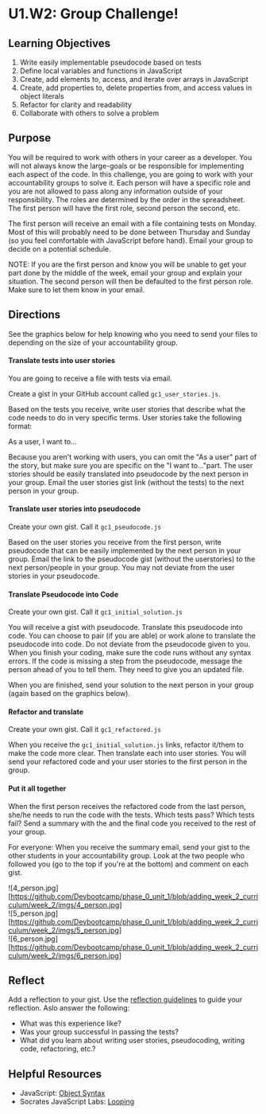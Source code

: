 # U1.W2: Group Challenge!


## Learning Objectives
1. Write easily implementable pseudocode based on tests
2. Define local variables and functions in JavaScript
3. Create, add elements to, access, and iterate over arrays in JavaScript
4. Create, add properties to, delete properties from, and access values in object literals
5. Refactor for clarity and readability
6. Collaborate with others to solve a problem

## Purpose
You will be required to work with others in your career as a developer. You will not always know the large-goals or be responsible for implementing each aspect of the code. In this challenge, you are going to work with your accountability groups to solve it. Each person will have a specific role and you are not allowed to pass along any information outside of your responsibility. The roles are determined by the order in the spreadsheet. The first person will have the first role, second person the second, etc. 

The first person will receive an email with a file containing tests on Monday. Most of this will probably need to be done between Thursday and Sunday (so you feel comfortable with JavaScript before hand). Email your group to decide on a potential schedule. 

NOTE: If you are the first person and know you will be unable to get your part done by the middle of the week, email your group and explain your situation. The second person will then be defaulted to the first person role. Make sure to let them know in your email.

## Directions 
See the graphics below for help knowing who you need to send your files to depending on the size of your accountability group. 

#### Translate tests into user stories
You are going to receive a file with tests via email. 

Create a gist in your GitHub account called `gc1_user_stories.js`. 

Based on the tests you receive, write user stories that describe what the code needs to do in very specific terms. User stories take the following format:

As a user, I want to...

Because you aren't working with users, you can omit the "As a user" part of the story, but make sure you are specific on the "I want to..."part. The user stories should be easily translated into pseudocode by the next person in your group. Email the user stories gist link (without the tests) to the next person in your group.

#### Translate user stories into pseudocode 
Create your own gist. Call it `gc1_pseudocode.js`

Based on the user stories you receive from the first person, write pseudocode that can be easily implemented by the next person in your group. Email the link to the pseudocode gist (without the userstories) to the next person/people in your group. You may not deviate from the user stories in your pseudocode.

#### Translate Pseudocode into Code
Create your own gist. Call it `gc1_initial_solution.js`

You will receive a gist with pseudocode. Translate this pseudocode into code. You can choose to pair (if you are able) or work alone to translate the pseudocode into code. Do not deviate from the pseudocode given to you. 
When you finish your coding, make sure the code runs without any syntax errors. If the code is missing a step from the pseudocode, message the person ahead of you to tell them. They need to give you an updated file. 

When you are finished, send your solution to the next person in your group (again based on the graphics below). 

#### Refactor and translate
Create your own gist. Call it `gc1_refactored.js`

When you receive the `gc1_initial_solution.js` links, refactor it/them to make the code more clear. Then translate each into user stories. You will send your refactored code and your user stories to the first person in the group.

#### Put it all together
When the first person receives the refactored code from the last person, she/he needs to run the code with the tests. Which tests pass? Which tests fail? Send a summary with the and the final code you received to the rest of your group. 

For everyone: When you receive the summary email, send your gist to the other students in your accountability group. Look at the two people who followed you (go to the top if you're at the bottom) and comment on each gist. 


![4_person.jpg][https://github.com/Devbootcamp/phase_0_unit_1/blob/adding_week_2_curriculum/week_2/imgs/4_person.jpg]<br>
![5_person.jpg][https://github.com/Devbootcamp/phase_0_unit_1/blob/adding_week_2_curriculum/week_2/imgs/5_person.jpg]<br>
![6_person.jpg][https://github.com/Devbootcamp/phase_0_unit_1/blob/adding_week_2_curriculum/week_2/imgs/6_person.jpg]<br>

## Reflect
Add a reflection to your gist. Use the [reflection guidelines](reflection_guidelines) to guide your reflection. Aslo answer the following:
- What was this experience like? 
- Was your group successful in passing the tests? 
- What did you learn about writing user stories, pseudocoding, writing code, refactoring, etc.?

## Helpful Resources
* JavaScript: [Object Syntax](http://www.sitepoint.com/back-to-basics-javascript-object-syntax/)
* Socrates JavaScript Labs: [Looping](https://socrates.devbootcamp.com/labs/javascript/loops/looping-basics)





